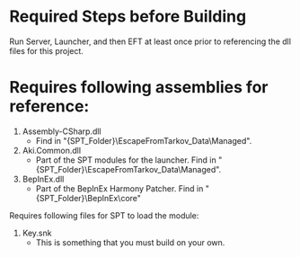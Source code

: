 # Required Steps before Building
Run Server, Launcher, and then EFT at least once prior to referencing the dll files for this project.

# Requires following assemblies for reference:
1. Assembly-CSharp.dll
   - Find in "{SPT_Folder}\EscapeFromTarkov_Data\Managed".
2. Aki.Common.dll
   - Part of the SPT modules for the launcher. Find in "{SPT_Folder}\EscapeFromTarkov_Data\Managed".
3. BepInEx.dll
   - Part of the BepInEx Harmony Patcher. Find in "{SPT_Folder}\BepInEx\core"

Requires following files for SPT to load the module:
1. Key.snk
   - This is something that you must build on your own.